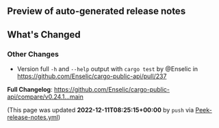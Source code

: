 ## Preview of auto-generated release notes
<!-- Release notes generated using configuration in .github/release.yml at main -->

## What's Changed
### Other Changes
* Version full `-h` and `--help` output with `cargo test` by @Enselic in https://github.com/Enselic/cargo-public-api/pull/237


**Full Changelog**: https://github.com/Enselic/cargo-public-api/compare/v0.24.1...main


(This page was updated **2022-12-11T08:25:15+00:00** by `push` via [Peek-release-notes.yml](https://github.com/Enselic/cargo-public-api/actions/runs/3668129520))
